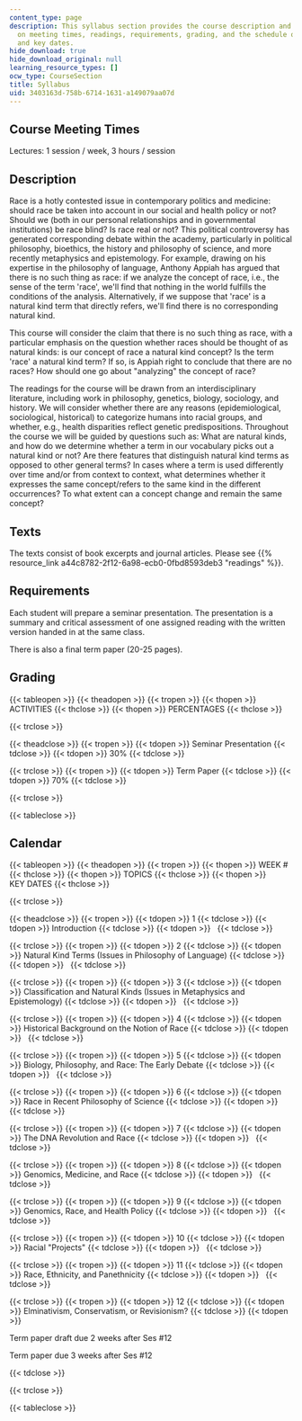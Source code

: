 ```yaml
---
content_type: page
description: This syllabus section provides the course description and information
  on meeting times, readings, requirements, grading, and the schedule of course topics
  and key dates.
hide_download: true
hide_download_original: null
learning_resource_types: []
ocw_type: CourseSection
title: Syllabus
uid: 3403163d-758b-6714-1631-a149079aa07d
---
```


Course Meeting Times
--------------------

Lectures: 1 session / week, 3 hours / session

Description
-----------

Race is a hotly contested issue in contemporary politics and medicine: should race be taken into account in our social and health policy or not? Should we (both in our personal relationships and in governmental institutions) be race blind? Is race real or not? This political controversy has generated corresponding debate within the academy, particularly in political philosophy, bioethics, the history and philosophy of science, and more recently metaphysics and epistemology. For example, drawing on his expertise in the philosophy of language, Anthony Appiah has argued that there is no such thing as race: if we analyze the concept of race, i.e., the sense of the term 'race', we'll find that nothing in the world fulfills the conditions of the analysis. Alternatively, if we suppose that 'race' is a natural kind term that directly refers, we'll find there is no corresponding natural kind.

This course will consider the claim that there is no such thing as race, with a particular emphasis on the question whether races should be thought of as natural kinds: is our concept of race a natural kind concept? Is the term 'race' a natural kind term? If so, is Appiah right to conclude that there are no races? How should one go about "analyzing" the concept of race?

The readings for the course will be drawn from an interdisciplinary literature, including work in philosophy, genetics, biology, sociology, and history. We will consider whether there are any reasons (epidemiological, sociological, historical) to categorize humans into racial groups, and whether, e.g., health disparities reflect genetic predispositions. Throughout the course we will be guided by questions such as: What are natural kinds, and how do we determine whether a term in our vocabulary picks out a natural kind or not? Are there features that distinguish natural kind terms as opposed to other general terms? In cases where a term is used differently over time and/or from context to context, what determines whether it expresses the same concept/refers to the same kind in the different occurrences? To what extent can a concept change and remain the same concept?

Texts
-----

The texts consist of book excerpts and journal articles. Please see {{% resource_link a44c8782-2f12-6a98-ecb0-0fbd8593deb3 "readings" %}}.

Requirements
------------

Each student will prepare a seminar presentation. The presentation is a summary and critical assessment of one assigned reading with the written version handed in at the same class.

There is also a final term paper (20-25 pages).

Grading
-------

{{< tableopen >}}
{{< theadopen >}}
{{< tropen >}}
{{< thopen >}}
ACTIVITIES
{{< thclose >}}
{{< thopen >}}
PERCENTAGES
{{< thclose >}}

{{< trclose >}}

{{< theadclose >}}
{{< tropen >}}
{{< tdopen >}}
Seminar Presentation
{{< tdclose >}}
{{< tdopen >}}
30%
{{< tdclose >}}

{{< trclose >}}
{{< tropen >}}
{{< tdopen >}}
Term Paper
{{< tdclose >}}
{{< tdopen >}}
70%
{{< tdclose >}}

{{< trclose >}}

{{< tableclose >}}

Calendar
--------

{{< tableopen >}}
{{< theadopen >}}
{{< tropen >}}
{{< thopen >}}
WEEK #
{{< thclose >}}
{{< thopen >}}
TOPICS
{{< thclose >}}
{{< thopen >}}
KEY DATES
{{< thclose >}}

{{< trclose >}}

{{< theadclose >}}
{{< tropen >}}
{{< tdopen >}}
1
{{< tdclose >}}
{{< tdopen >}}
Introduction
{{< tdclose >}}
{{< tdopen >}}
 
{{< tdclose >}}

{{< trclose >}}
{{< tropen >}}
{{< tdopen >}}
2
{{< tdclose >}}
{{< tdopen >}}
Natural Kind Terms (Issues in Philosophy of Language)
{{< tdclose >}}
{{< tdopen >}}
 
{{< tdclose >}}

{{< trclose >}}
{{< tropen >}}
{{< tdopen >}}
3
{{< tdclose >}}
{{< tdopen >}}
Classification and Natural Kinds (Issues in Metaphysics and Epistemology)
{{< tdclose >}}
{{< tdopen >}}
 
{{< tdclose >}}

{{< trclose >}}
{{< tropen >}}
{{< tdopen >}}
4
{{< tdclose >}}
{{< tdopen >}}
Historical Background on the Notion of Race
{{< tdclose >}}
{{< tdopen >}}
 
{{< tdclose >}}

{{< trclose >}}
{{< tropen >}}
{{< tdopen >}}
5
{{< tdclose >}}
{{< tdopen >}}
Biology, Philosophy, and Race: The Early Debate
{{< tdclose >}}
{{< tdopen >}}
 
{{< tdclose >}}

{{< trclose >}}
{{< tropen >}}
{{< tdopen >}}
6
{{< tdclose >}}
{{< tdopen >}}
Race in Recent Philosophy of Science
{{< tdclose >}}
{{< tdopen >}}
 
{{< tdclose >}}

{{< trclose >}}
{{< tropen >}}
{{< tdopen >}}
7
{{< tdclose >}}
{{< tdopen >}}
The DNA Revolution and Race
{{< tdclose >}}
{{< tdopen >}}
 
{{< tdclose >}}

{{< trclose >}}
{{< tropen >}}
{{< tdopen >}}
8
{{< tdclose >}}
{{< tdopen >}}
Genomics, Medicine, and Race
{{< tdclose >}}
{{< tdopen >}}
 
{{< tdclose >}}

{{< trclose >}}
{{< tropen >}}
{{< tdopen >}}
9
{{< tdclose >}}
{{< tdopen >}}
Genomics, Race, and Health Policy
{{< tdclose >}}
{{< tdopen >}}
 
{{< tdclose >}}

{{< trclose >}}
{{< tropen >}}
{{< tdopen >}}
10
{{< tdclose >}}
{{< tdopen >}}
Racial "Projects"
{{< tdclose >}}
{{< tdopen >}}
 
{{< tdclose >}}

{{< trclose >}}
{{< tropen >}}
{{< tdopen >}}
11
{{< tdclose >}}
{{< tdopen >}}
Race, Ethnicity, and Panethnicity
{{< tdclose >}}
{{< tdopen >}}
 
{{< tdclose >}}

{{< trclose >}}
{{< tropen >}}
{{< tdopen >}}
12
{{< tdclose >}}
{{< tdopen >}}
Elminativism, Conservatism, or Revisionism?
{{< tdclose >}}
{{< tdopen >}}


Term paper draft due 2 weeks after Ses #12

Term paper due 3 weeks after Ses #12


{{< tdclose >}}

{{< trclose >}}

{{< tableclose >}}